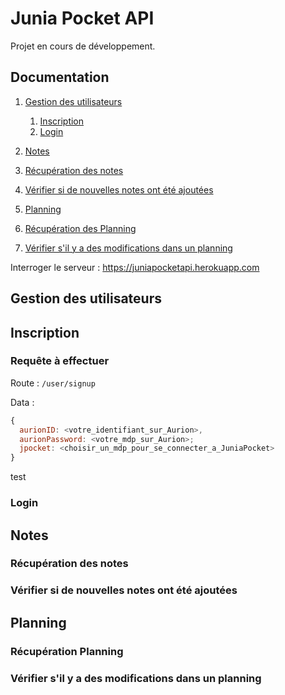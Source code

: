 # Junia Pocket API
Projet en cours de développement.

## Documentation

1. [Gestion des utilisateurs](#utilisateurs)
	1. [Inscription](#inscription)
	2. [Login](#login)
	
2. [Notes](#notes)
  1. [Récupération des notes](#recup-notes)
  2. [Vérifier si de nouvelles notes ont été ajoutées](#fetch-notes)

3. [Planning](#planning)
  1. [Récupération des Planning](#recup-planning)
  2. [Vérifier s'il y a des modifications dans un planning](#fetch-planning)

Interroger le serveur : https://juniapocketapi.herokuapp.com

##  Gestion des utilisateurs <a name="utilisateurs"></a>

## Inscription <a name="inscription"></a>

### Requête à effectuer 

Route : `/user/signup`

Data : 
```js
{
  aurionID: <votre_identifiant_sur_Aurion>,
  aurionPassword: <votre_mdp_sur_Aurion>;
  jpocket: <choisir_un_mdp_pour_se_connecter_a_JuniaPocket>
}
```

test



### Login <a name="login"></a>

## Notes <a name="notes"></a>

### Récupération des notes <a name="recup-notes"></a>

### Vérifier si de nouvelles notes ont été ajoutées <a name="fetch-notes"></a>

## Planning <a name="planning"></a>

### Récupération Planning <a name="recup-planning"></a>

### Vérifier s'il y a des modifications dans un planning <a name="fetch-planning"></a>